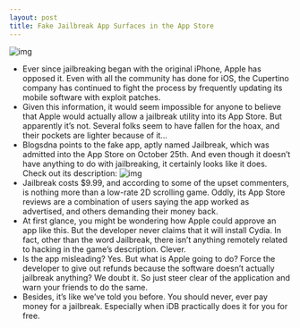 ```yaml
---
layout: post
title: Fake Jailbreak App Surfaces in the App Store
---
```

![img](http://media.idownloadblog.com/wp-content/uploads/2011/11/Photo-Nov-11-12-36-44-AM-e1321001882595.png)
* Ever since jailbreaking began with the original iPhone, Apple has opposed it. Even with all the community has done for iOS, the Cupertino company has continued to fight the process by frequently updating its mobile software with exploit patches.
* Given this information, it would seem impossible for anyone to believe that Apple would actually allow a jailbreak utility into its App Store. But apparently it’s not. Several folks seem to have fallen for the hoax, and their pockets are lighter because of it…
* Blogsdna points to the fake app, aptly named Jailbreak, which was admitted into the App Store on October 25th. And even though it doesn’t have anything to do with jailbreaking, it certainly looks like it does. Check out its description:
![img](http://media.idownloadblog.com/wp-content/uploads/2011/11/Photo-Nov-11-12-09-58-AM-e1321001951622.png)
* Jailbreak costs $9.99, and according to some of the upset commenters, is nothing more than a low-rate 2D scrolling game. Oddly, its App Store reviews are a combination of users saying the app worked as advertised, and others demanding their money back.
* At first glance, you might be wondering how Apple could approve an app like this. But the developer never claims that it will install Cydia. In fact, other than the word Jailbreak, there isn’t anything remotely related to hacking in the game’s description. Clever.
* Is the app misleading? Yes. But what is Apple going to do? Force the developer to give out refunds because the software doesn’t actually jailbreak anything? We doubt it. So just steer clear of the application and warn your friends to do the same.
* Besides, it’s like we’ve told you before. You should never, ever pay money for a jailbreak. Especially when iDB practically does it for you for free.

